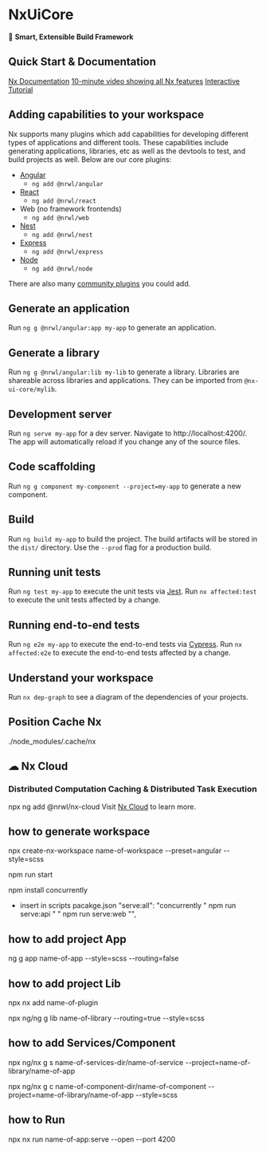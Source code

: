 # NxUiCore

🔎 **Smart, Extensible Build Framework**

## Quick Start & Documentation
[Nx Documentation](https://nx.dev/angular)
[10-minute video showing all Nx features](https://nx.dev/getting-started/intro)
[Interactive Tutorial](https://nx.dev/tutorial/01-create-application)

## Adding capabilities to your workspace
Nx supports many plugins which add capabilities for developing different types of applications and different tools.
These capabilities include generating applications, libraries, etc as well as the devtools to test, and build projects as well.
Below are our core plugins:
- [Angular](https://angular.io)
  - `ng add @nrwl/angular`
- [React](https://reactjs.org)
  - `ng add @nrwl/react`
- Web (no framework frontends)
  - `ng add @nrwl/web`
- [Nest](https://nestjs.com)
  - `ng add @nrwl/nest`
- [Express](https://expressjs.com)
  - `ng add @nrwl/express`
- [Node](https://nodejs.org)
  - `ng add @nrwl/node`

There are also many [community plugins](https://nx.dev/community) you could add.

## Generate an application
Run `ng g @nrwl/angular:app my-app` to generate an application.

## Generate a library
Run `ng g @nrwl/angular:lib my-lib` to generate a library.
Libraries are shareable across libraries and applications. They can be imported from `@nx-ui-core/mylib`.

## Development server
Run `ng serve my-app` for a dev server. Navigate to http://localhost:4200/. The app will automatically reload if you change any of the source files.

## Code scaffolding
Run `ng g component my-component --project=my-app` to generate a new component.

## Build
Run `ng build my-app` to build the project. The build artifacts will be stored in the `dist/` directory. Use the `--prod` flag for a production build.

## Running unit tests
Run `ng test my-app` to execute the unit tests via [Jest](https://jestjs.io).
Run `nx affected:test` to execute the unit tests affected by a change.

## Running end-to-end tests
Run `ng e2e my-app` to execute the end-to-end tests via [Cypress](https://www.cypress.io).
Run `nx affected:e2e` to execute the end-to-end tests affected by a change.

## Understand your workspace
Run `nx dep-graph` to see a diagram of the dependencies of your projects.

## Position Cache Nx
./node_modules/.cache/nx


## ☁ Nx Cloud

### Distributed Computation Caching & Distributed Task Execution
npx ng add @nrwl/nx-cloud 
Visit [Nx Cloud](https://nx.app/) to learn more.

## how to generate workspace
npx create-nx-workspace name-of-workspace --preset=angular --style=scss

npm run start

npm install concurrently
  - insert in scripts pacakge.json "serve:all": "concurrently \" npm run serve:api \" \" npm run serve:web \"",

## how to add project App
ng g app name-of-app --style=scss --routing=false

## how to add project Lib
npx nx add name-of-plugin

npx ng/ng g lib name-of-library --routing=true --style=scss

## how to add Services/Component
npx ng/nx g s name-of-services-dir/name-of-service --project=name-of-library/name-of-app

npx ng/nx g c name-of-component-dir/name-of-component --project=name-of-library/name-of-app --style=scss

## how to Run
npx nx run name-of-app:serve --open --port 4200 
